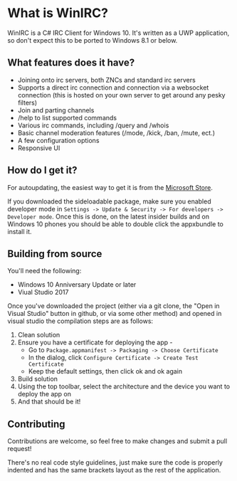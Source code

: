 # What is WinIRC?

WinIRC is a C# IRC Client for Windows 10. It's written as a UWP application, so don't expect this to be ported to Windows 8.1 or below.

## What features does it have?

* Joining onto irc servers, both ZNCs and standard irc servers
* Supports a direct irc connection and connection via a websocket connection (this is hosted on your own server to get around any pesky filters)
* Join and parting channels
* /help to list supported commands
* Various irc commands, including /query and /whois
* Basic channel moderation features (/mode, /kick, /ban, /mute, ect.)
* A few configuration options
* Responsive UI

## How do I get it?

For autoupdating, the easiest way to get it is from the [Microsoft Store](https://www.microsoft.com/en-us/store/apps/winirc/9nblggh2p0rf). 

If you downloaded the sideloadable package, make sure you enabled developer mode in `Settings -> Update & Security -> For developers -> Developer mode`. Once this is done, on the latest insider builds and on Windows 10 phones you should be able to double click the appxbundle to install it.

## Building from source

You'll need the following:

* Windows 10 Anniversary Update or later
* Viual Studio 2017 

Once you've downloaded the project (either via a git clone, the "Open in Visual Studio" button in github, or via some other method) and opened in visual studio the compilation steps are as follows:

1. Clean solution
2. Ensure you have a certificate for deploying the app - 
    * Go to `Package.appmanifest -> Packaging -> Choose Certificate`
	* In the dialog, click `Configure Certificate -> Create Test Certificate`
	* Keep the default settings, then click ok and ok again
3. Build solution
4. Using the top toolbar, select the architecture and the device you want to deploy the app on
5. And that should be it!

## Contributing

Contributions are welcome, so feel free to make changes and submit a pull request!

There's no real code style guidelines, just make sure the code is properly indented and has the same brackets layout as the rest of the application. 

